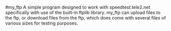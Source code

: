 #my_ftp
A simple program designed to work with speedtest.tele2.net specifically with use of the built-in ftplib library.
my_ftp can upload files to the ftp, or download files from the ftp, which does come with several files of various sizes for testing purposes.

